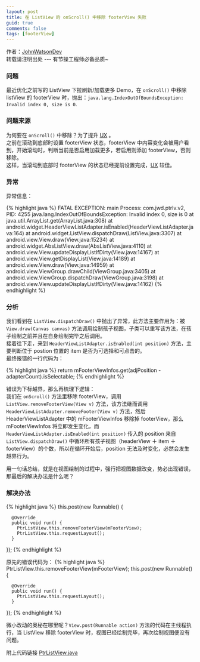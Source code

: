```yaml
---
layout: post
title: 在 ListView 的 onScroll() 中移除 footerView 失败
guid: true
comments: false
tags: [footerView]
---
```


作者：[JohnWatsonDev](http://www.johnwatsondev.com)  
转载请注明出处 --- 有节操工程师必备品质~

### 问题
最近优化之前写的 ListView 下拉刷新/加载更多 Demo，在 `onScroll()` 中移除 listView 的 footerView 时，抛出：`java.lang.IndexOutOfBoundsException: Invalid index 0, size is 0`.

### 问题来源
为何要在 `onScroll()` 中移除？为了提升 [UX](https://en.wikipedia.org/wiki/User_experience) 。  
之前在滚动到底部时设置 footerView 状态，footerView 中内容变化会被用户看到，开始滚动时，判断当前是否启用加载更多，若启用则添加 footerView，否则移除。  
这样，当滚动到底部时 footerView 的状态已经提前设置完成，[UX](https://en.wikipedia.org/wiki/User_experience) 较佳。

### 异常
异常信息：

{% highlight java %}
FATAL EXCEPTION: main
Process: com.jwd.ptrlv.v2, PID: 4255
java.lang.IndexOutOfBoundsException: Invalid index 0, size is 0
at java.util.ArrayList.get(ArrayList.java:308)
at android.widget.HeaderViewListAdapter.isEnabled(HeaderViewListAdapter.java:164)
at android.widget.ListView.dispatchDraw(ListView.java:3307)
at android.view.View.draw(View.java:15234)
at android.widget.AbsListView.draw(AbsListView.java:4110)
at android.view.View.updateDisplayListIfDirty(View.java:14167)
at android.view.View.getDisplayList(View.java:14189)
at android.view.View.draw(View.java:14959)
at android.view.ViewGroup.drawChild(ViewGroup.java:3405)
at android.view.ViewGroup.dispatchDraw(ViewGroup.java:3198)
at android.view.View.updateDisplayListIfDirty(View.java:14162)
{% endhighlight %}

### 分析
我们看到在 `ListView.dispatchDraw()` 中抛出了异常，此方法主要作用为：被 `View.draw(Canvas canvas)` 方法调用绘制孩子视图，子类可以重写该方法，在孩子绘制之前并且在自身绘制完毕之后调用。  
接着往下走，来到 `HeaderViewListAdapter.isEnabled(int position)` 方法，主要判断位于 postion 位置的 item 是否为可选择和可点击的。  
最终报错的一行代码为：

{% highlight java %}
return mFooterViewInfos.get(adjPosition - adapterCount).isSelectable;
{% endhighlight %}

错误为下标越界，那么再梳理下逻辑：  
我们在 `onScroll()` 方法里移除 footerView，调用 `ListView.removeFooterView(View v)` 方法，该方法继而调用 `HeaderViewListAdapter.removeFooter(View v)` 方法，然后 HeaderViewListAdapter 中的 mFooterViewInfos 移除掉 footerView，那么 mFooterViewInfos 将立即发生变化，而 `HeaderViewListAdapter.isEnabled(int position)` 传入的 position 来自 `ListView.dispatchDraw()` 中循环所有孩子视图（headerView ＋ item ＋ footerView）的个数，所以在循环开始后，position 无法及时变化，必然会发生越界行为。

用一句话总结，就是在视图绘制的过程中，强行把视图数据改变，势必出现错误，那最后的解决办法是什么呢？

### 解决办法

{% highlight java %}
this.post(new Runnable() {

      @Override
      public void run() {
        PtrListView.this.removeFooterView(mFooterView);
        PtrListView.this.requestLayout();
      }
});
{% endhighlight %}

原先的错误代码为：
{% highlight java %}
PtrListView.this.removeFooterView(mFooterView);
this.post(new Runnable() {

      @Override
      public void run() {
        PtrListView.this.requestLayout();
      }
});
{% endhighlight %}

微小改动的奥秘在哪里呢？`View.post(Runnable action)` 方法的代码在主线程执行，当 ListView 移除 footerView 时，视图已经绘制完毕，再次绘制视图便没有问题。

附上代码链接 [PtrListView.java](https://gist.github.com/johnwatsondev/5922a3be8bc2555bff93)

<!-- {% gist johnwatsondev/5922a3be8bc2555bff93 %} -->

